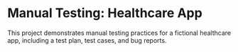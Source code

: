
# Manual Testing: Healthcare App  
This project demonstrates manual testing practices for a fictional healthcare app, including a test plan, test cases, and bug reports.
